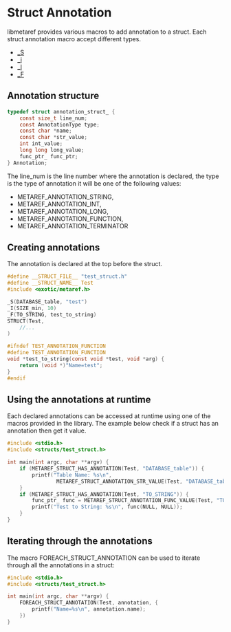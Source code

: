 

# Struct Annotation

libmetaref provides various macros to add annotation to a struct. Each struct annotation macro accept different types.

- [_S](./macros.html#s)
- [_i](./macros.html#i)
- [_l](./macros.html#l)
- [_F](./macros.html#f)

## Annotation structure

```c
typedef struct annotation_struct_ {
    const size_t line_num;
    const AnnotationType type;
    const char *name;
    const char *str_value;
    int int_value;
    long long long_value;
    func_ptr_ func_ptr;
} Annotation;
```

The line_num is the line number where the annotation is declared, the type is the type of annotation it will be one of the following values:

- METAREF_ANNOTATION_STRING,
- METAREF_ANNOTATION_INT,
- METAREF_ANNOTATION_LONG,
- METAREF_ANNOTATION_FUNCTION,
- METAREF_ANNOTATION_TERMINATOR

## Creating annotations

The annotation is declared at the top before the struct.

```c
#define __STRUCT_FILE__ "test_struct.h"
#define __STRUCT_NAME__ Test
#include <exotic/metaref.h>

_S(DATABASE_table, "test")
_I(SIZE_min, 10)
_F(TO_STRING, test_to_string)
STRUCT(Test,
    //...
)

#ifndef TEST_ANNOTATION_FUNCTION
#define TEST_ANNOTATION_FUNCTION
void *test_to_string(const void *test, void *arg) {
    return (void *)"Name=test";
}
#endif
```

## Using the annotations at runtime

Each declared annotations can be accessed at runtime using one of the macros provided in the library. The example below check if a struct has an annotation then get it value.

```c
#include <stdio.h>
#include <structs/test_struct.h>

int main(int argc, char **argv) {
    if (METAREF_STRUCT_HAS_ANNOTATION(Test, "DATABASE_table")) {
        printf("Table Name: %s\n", 
                METAREF_STRUCT_ANNOTATION_STR_VALUE(Test, "DATABASE_table"));
    }
    if (METAREF_STRUCT_HAS_ANNOTATION(Test, "TO_STRING")) {
        func_ptr_ func = METAREF_STRUCT_ANNOTATION_FUNC_VALUE(Test, "TO_STRING");
        printf("Test to String: %s\n", func(NULL, NULL));
    }
}
```

## Iterating through the annotations 

The macro FOREACH_STRUCT_ANNOTATION can be used to iterate through all the annotations in a struct:

```c
#include <stdio.h>
#include <structs/test_struct.h>

int main(int argc, char **argv) {
    FOREACH_STRUCT_ANNOTATION(Test, annotation, {
        printf("Name=%s\n", annotation.name);
    })
}
```

